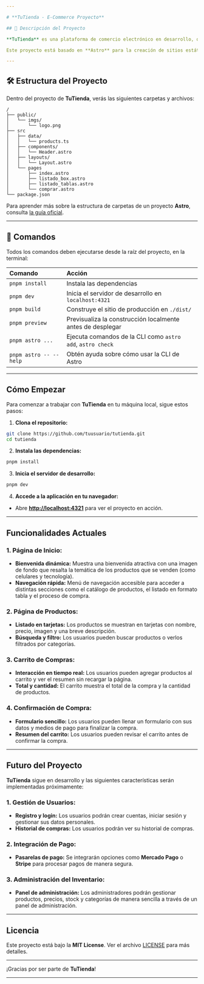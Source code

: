 ```yaml
---

# **TuTienda - E-Commerce Proyecto**

## 🚀 Descripción del Proyecto

**TuTienda** es una plataforma de comercio electrónico en desarrollo, que ofrece una experiencia de compra fluida y optimizada, permitiendo a los usuarios explorar, seleccionar y comprar productos de manera sencilla.

Este proyecto está basado en **Astro** para la creación de sitios estáticos y **Tailwind CSS** para los estilos. El enfoque de diseño está pensado para ser lo más profesional y limpio posible, con una interfaz adaptativa que se ajusta a dispositivos móviles, tablets y escritorios.

---
```


## 🛠 Estructura del Proyecto

Dentro del proyecto de **TuTienda**, verás las siguientes carpetas y archivos:

```text
/
├── public/
│   └── imgs/
│       └── logo.png
├── src
│   ├── data/
│   │   └── products.ts
│   ├── components/
│   │   └── Header.astro
│   ├── layouts/
│   │   └── Layout.astro
│   └── pages
│       ├── index.astro
│       ├── listado_box.astro
│       ├── listado_tablas.astro
│       └── comprar.astro
└── package.json
```

Para aprender más sobre la estructura de carpetas de un proyecto **Astro**, consulta [la guía oficial](https://astro.build/en/basics/project-structure/).

---

## 🧞 Comandos

Todos los comandos deben ejecutarse desde la raíz del proyecto, en la terminal:

| Comando                | Acción                                                     |
| :--------------------- | :--------------------------------------------------------- |
| `pnpm install`         | Instala las dependencias                                   |
| `pnpm dev`             | Inicia el servidor de desarrollo en `localhost:4321`       |
| `pnpm build`           | Construye el sitio de producción en `./dist/`              |
| `pnpm preview`         | Previsualiza la construcción localmente antes de desplegar |
| `pnpm astro ...`       | Ejecuta comandos de la CLI como `astro add`, `astro check` |
| `pnpm astro -- --help` | Obtén ayuda sobre cómo usar la CLI de Astro                |

---

## Cómo Empezar

Para comenzar a trabajar con **TuTienda** en tu máquina local, sigue estos pasos:

1. **Clona el repositorio:**

```sh
git clone https://github.com/tuusuario/tutienda.git
cd tutienda
```

2. **Instala las dependencias:**

```sh
pnpm install
```

3. **Inicia el servidor de desarrollo:**

```sh
pnpm dev
```

4. **Accede a la aplicación en tu navegador:**

* Abre **[http://localhost:4321](http://localhost:4321)** para ver el proyecto en acción.

---

## Funcionalidades Actuales

### 1. Página de Inicio:

* **Bienvenida dinámica:** Muestra una bienvenida atractiva con una imagen de fondo que resalta la temática de los productos que se venden (como celulares y tecnología).
* **Navegación rápida:** Menú de navegación accesible para acceder a distintas secciones como el catálogo de productos, el listado en formato tabla y el proceso de compra.

### 2. Página de Productos:

* **Listado en tarjetas:** Los productos se muestran en tarjetas con nombre, precio, imagen y una breve descripción.
* **Búsqueda y filtro:** Los usuarios pueden buscar productos o verlos filtrados por categorías.

### 3. Carrito de Compras:

* **Interacción en tiempo real:** Los usuarios pueden agregar productos al carrito y ver el resumen sin recargar la página.
* **Total y cantidad:** El carrito muestra el total de la compra y la cantidad de productos.

### 4. Confirmación de Compra:

* **Formulario sencillo:** Los usuarios pueden llenar un formulario con sus datos y medios de pago para finalizar la compra.
* **Resumen del carrito:** Los usuarios pueden revisar el carrito antes de confirmar la compra.

---

## Futuro del Proyecto

**TuTienda** sigue en desarrollo y las siguientes características serán implementadas próximamente:

### 1. Gestión de Usuarios:

* **Registro y login:** Los usuarios podrán crear cuentas, iniciar sesión y gestionar sus datos personales.
* **Historial de compras:** Los usuarios podrán ver su historial de compras.

### 2. Integración de Pago:

* **Pasarelas de pago:** Se integrarán opciones como **Mercado Pago** o **Stripe** para procesar pagos de manera segura.

### 3. Administración del Inventario:

* **Panel de administración:** Los administradores podrán gestionar productos, precios, stock y categorías de manera sencilla a través de un panel de administración.

---

## Licencia

Este proyecto está bajo la **MIT License**. Ver el archivo [LICENSE](./LICENSE) para más detalles.

---

¡Gracias por ser parte de **TuTienda**!

---
